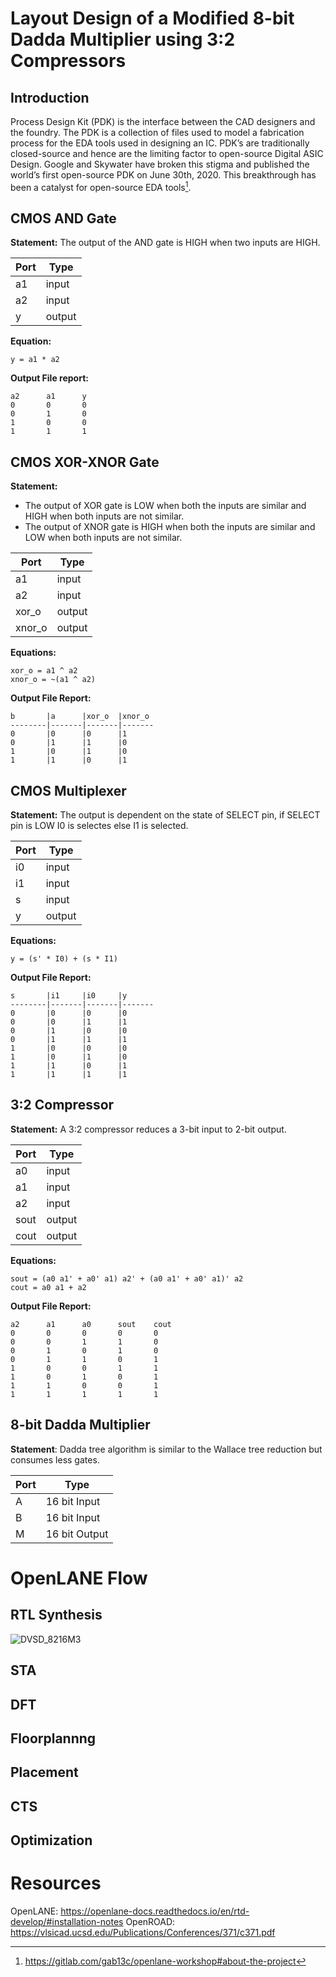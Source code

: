 # Layout Design of a Modified 8-bit Dadda Multiplier using 3:2 Compressors

## Introduction

Process Design Kit (PDK) is the interface between the CAD designers and the foundry. The PDK is a collection of files used to model a fabrication process for the EDA tools used in designing an IC. PDK’s are traditionally closed-source and hence are the limiting factor to open-source Digital ASIC Design. Google and Skywater have broken this stigma and published the world’s first open-source PDK on June 30th, 2020. This breakthrough has been a catalyst for open-source EDA tools[^1].

[^1]: https://gitlab.com/gab13c/openlane-workshop#about-the-project


## CMOS AND Gate

**Statement:** The output of the AND gate is HIGH when two inputs are HIGH.

Port | Type 
--- | ---
a1  | input
a2  | input 
y   | output

**Equation:** 
```
y = a1 * a2
```

**Output File report:**

```
a2      a1      y
0       0       0
0       1       0
1       0       0
1       1       1
```
## CMOS XOR-XNOR Gate

**Statement:** 

* The output of XOR gate is LOW when both the inputs are similar and HIGH when both inputs are not similar.
* The output of XNOR gate is HIGH when both the inputs are similar and LOW when both inputs are not similar.

Port | Type
--- | --- 
a1  | input
a2  | input
xor_o   | output 
xnor_o   | output 

**Equations:** 

```
xor_o = a1 ^ a2
xnor_o = ~(a1 ^ a2)
```

**Output File Report:** 

```
b       |a      |xor_o  |xnor_o
--------|-------|-------|-------
0       |0      |0      |1
0       |1      |1      |0
1       |0      |1      |0
1       |1      |0      |1
```

## CMOS Multiplexer

**Statement:** The output is dependent on the state of SELECT pin, if SELECT pin is LOW I0 is selectes else I1 is selected.

Port | Type
--- | --- 
i0  | input
i1  | input
s   | input
y   | output 

**Equations:** 

```
y = (s' * I0) + (s * I1)
```

**Output File Report:** 
```
s       |i1     |i0     |y
--------|-------|-------|-------
0       |0      |0      |0
0       |0      |1      |1
0       |1      |0      |0
0       |1      |1      |1
1       |0      |0      |0
1       |0      |1      |0
1       |1      |0      |1
1       |1      |1      |1
```

## 3:2 Compressor

**Statement:** A 3:2 compressor reduces a 3-bit input to 2-bit output.

Port | Type
--- | ---
a0  | input
a1  | input
a2  | input
sout    | output
cout    | output

**Equations:** 

```
sout = (a0 a1' + a0' a1) a2' + (a0 a1' + a0' a1)' a2
cout = a0 a1 + a2
```

**Output File Report:** 

```
a2      a1      a0      sout    cout
0       0       0       0       0
0       0       1       1       0
0       1       0       1       0
0       1       1       0       1
1       0       0       1       1
1       0       1       0       1
1       1       0       0       1
1       1       1       1       1
```

## 8-bit Dadda Multiplier

**Statement**: Dadda tree algorithm is similar to the Wallace tree reduction but consumes less gates.

Port | Type 
---	| ---
A	| 16 bit Input
B	| 16 bit Input
M	| 16 bit Output

# OpenLANE Flow

## RTL Synthesis

![DVSD_8216M3](../fig/dvsd_8216m3_blocky_seg1.png)

## STA

## DFT 

## Floorplannng

## Placement
 
## CTS

## Optimization

# Resources

OpenLANE: https://openlane-docs.readthedocs.io/en/rtd-develop/#installation-notes
OpenROAD: https://vlsicad.ucsd.edu/Publications/Conferences/371/c371.pdf

